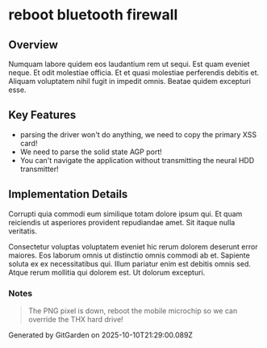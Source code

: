# reboot bluetooth firewall

## Overview
Numquam labore quidem eos laudantium rem ut sequi. Est quam eveniet neque. Et odit molestiae officia. Et et quasi molestiae perferendis debitis et. Aliquam voluptatem nihil fugit in impedit omnis. Beatae quidem excepturi esse.

## Key Features
- parsing the driver won't do anything, we need to copy the primary XSS card!
- We need to parse the solid state AGP port!
- You can't navigate the application without transmitting the neural HDD transmitter!

## Implementation Details
Corrupti quia commodi eum similique totam dolore ipsum qui. Et quam reiciendis ut asperiores provident repudiandae amet. Sit itaque nulla veritatis.
 Consectetur voluptas voluptatem eveniet hic rerum dolorem deserunt error maiores. Eos laborum omnis ut distinctio omnis commodi ab et. Sapiente soluta ex ex necessitatibus qui. Illum pariatur enim est debitis omnis sed. Atque rerum mollitia qui dolorem est. Ut dolorum excepturi.

### Notes
> The PNG pixel is down, reboot the mobile microchip so we can override the THX hard drive!

Generated by GitGarden on 2025-10-10T21:29:00.089Z